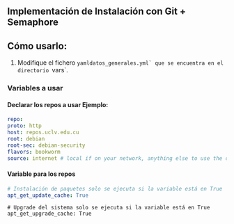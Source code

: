 ## Implementación de Instalación con Git + Semaphore 

## Cómo usarlo:

1. Modifique el fichero ```yamldatos_generales.yml` que se encuentra en el directorio ```vars`.

### Variables a usar

#### Declarar los repos a usar Ejemplo:

```yaml
repo:
proto: http
host: repos.uclv.edu.cu
root: debian
root-sec: debian-security
flavors: bookworm
source: internet # local if on your network, anything else to use the default ones.
```

#### Variable para los repos

```yaml
# Instalación de paquetes solo se ejecuta si la variable está en True
apt_get_update_cache: True
```
```iniyaml
# Upgrade del sistema solo se ejecuta si la variable está en True
apt_get_upgrade_cache: True
```